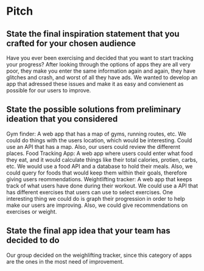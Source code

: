 # Pitch

## State the final inspiration statement that you crafted for your chosen audience
Have you ever been exercising and decided that you want to start tracking your progress? After looking through the options of apps they are all very poor, they make you enter the same information again and again, they have glitches and crash, and worst of all they have ads. We wanted to develop an app that adressed these issues and make it as easy and convienent as possible for our users to improve.
## State the possible solutions from preliminary ideation that you considered
Gym finder: A web app that has a map of gyms, running routes, etc. We could do things with the users location, which would be interesting. Could use an API that has a map. Also, our users could review the differernt places.
Food Tracking App: A web app where users could enter what food they eat, and it would calculate things like their total calories, protien, carbs, etc. We would use a food API and a database to hold their meals. Also, we could query for foods that would keep them within their goals, therefore giving users reommendations.
Weightlifting tracker: A web app that keeps track of what users have done during their workout. We could use a API that has different exercises that users can use to select exercises. One interesting thing we could do is graph their progression in order to help make our users are improving. Also, we could give recommendations on exercises or weight.
## State the final app idea that your team has decided to do
Our group decided on the weighlifting tracker, since this category of apps are the ones in the most need of improvement.
